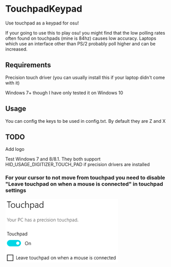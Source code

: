 # TouchpadKeypad
Use touchpad as a keypad for osu!

If your going to use this to play osu! you might find that the low polling rates often found on touchpads (mine is 84hz) causes low accuracy. Laptops which use an interface other than PS/2 probably poll higher and can be increased.

## Requirements
Precision touch driver (you can usually install this if your laptop didn't come with it)

Windows 7+ though I have only tested it on Windows 10

## Usage
You can config the keys to be used in config.txt. By default they are Z and X

## TODO
Add logo

Test Windows 7 and 8/8.1. They both support HID_USAGE_DIGITIZER_TOUCH_PAD if precision drivers are installed

### For your cursor to not move from touchpad you need to disable "Leave touchpad on when a mouse is connected" in touchpad settings
![Settings](settings.PNG)
